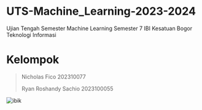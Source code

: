 # UTS-Machine_Learning-2023-2024
Ujian Tengah Semester Machine Learning Semester 7 IBI Kesatuan Bogor Teknologi Informasi

# Kelompok

> Nicholas Fico 202310077
> 
> Ryan Roshandy Sachio 2023100055

![ibik](https://en.ibik.ac.id/wp-content/uploads/2023/03/logo-ibik-web.png)
